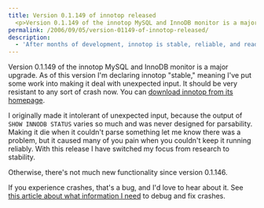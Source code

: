 ```yaml
---
title: Version 0.1.149 of innotop released
  <p>Version 0.1.149 of the innotop MySQL and InnoDB monitor is a major upgrade.  As of this version I'm declaring innotop "stable," meaning I've put some work into making it deal with unexpected input.  It should be very resistant to any sort of crash now.  You can <a href="http://www.xaprb.com/innotop/">download innotop from its homepage</a>.</p>
permalink: /2006/09/05/version-01149-of-innotop-released/
description:
  - 'After months of development, innotop is stable, reliable, and ready for you to use every day.  I think.'
---
```

Version 0.1.149 of the innotop MySQL and InnoDB monitor is a major upgrade. As of this version I'm declaring innotop "stable," meaning I've put some work into making it deal with unexpected input. It should be very resistant to any sort of crash now. You can [download innotop from its homepage][1].

I originally made it intolerant of unexpected input, because the output of `SHOW INNODB STATUS` varies so much and was never designed for parsability. Making it die when it couldn't parse something let me know there was a problem, but it caused many of you pain when you couldn't keep it running reliably. With this release I have switched my focus from research to stability.

Otherwise, there's not much new functionality since version 0.1.146.

If you experience crashes, that's a bug, and I'd love to hear about it. See [this article about what information I need][2] to debug and fix crashes.

 [1]: /innotop/
 [2]: http://www.xaprb.com/blog/2006/08/02/what-to-do-when-innotop-crashes/
